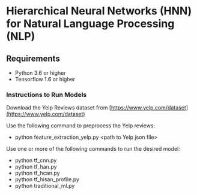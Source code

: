 # Hierarchical Neural Networks (HNN) for Natural Language Processing (NLP)

## Requirements
- Python 3.6 or higher
- Tensorflow 1.6 or higher

### Instructions to Run Models

Download the Yelp Reviews dataset from [https://www.yelp.com/dataset](https://www.yelp.com/dataset)

Use the following command to preprocess the Yelp reviews:
 - python feature_extraction_yelp.py \<path to Yelp json file\>

Use one or more of the following commands to run the desired model:
 - python tf_cnn.py
 - python tf_han.py
 - python tf_hcan.py
 - python tf_hisan_profile.py
 - python traditional_ml.py

